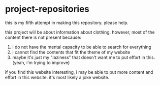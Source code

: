 # project-repositories
this is my fifth attempt in making this repository. please help.

this project will be about information about clothing. however, most of the content there is not present because:
1. i do not have the mental capacity to be able to search for everything
2. i cannot find the contents that fit the theme of my website
3. maybe it's just my "laziness" that doesn't want me to put effort in this. (yeah, i'm trying to improve)


if you find this website interesting, i may be able to put more content and effort in this website. it's most likely a joke website.
